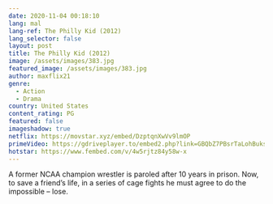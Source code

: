 ```yaml
---
date: 2020-11-04 00:18:10
lang: mal
lang-ref: The Philly Kid (2012)
lang_selector: false
layout: post
title: The Philly Kid (2012)
image: /assets/images/383.jpg
featured_image: /assets/images/383.jpg
author: maxflix21
genre:
  - Action
  - Drama
country: United States
content_rating: PG
featured: false
imageshadow: true
netflix: https://movstar.xyz/embed/DzptqnXwVv9lmOP
primeVideo: https://gdriveplayer.to/embed2.php?link=GBQbZ7PBsrTaLohBuksMeQTrGYKzeMv0P6ATOSwu6GMdBSKrIhAMomtT945iF2KwRu3LRB3NJtmcE9jOsRpWzbrwCFUjtAsk4pN8q3DvXYnVGdAi4rM%252BGW4qpAtAUR%252Br%252FwVJ%252FtuFvkBBVaIwLB%252F4u0s8Q1xJRTK82aQ16%252BKmpI%252ByE%252FrrfLqXewgpsfcVQ11IQ%253D
hotstar: https://www.fembed.com/v/4w5rjtz84y58w-x
---
```

A former NCAA champion wrestler is paroled after 10 years in prison. Now, to save a friend’s life, in a series of cage fights he must agree to do the impossible – lose.